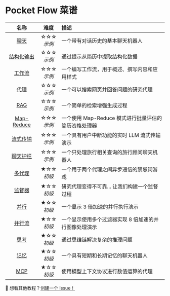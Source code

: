# Pocket Flow 菜谱


<div align="center">
  
| 名称 | 难度 | 描述 |  
| :-------------:  | :-------------: | :--------------------- |  
| [聊天](https://github.com/The-Pocket/PocketFlow/tree/main/cookbook/pocketflow-chat) | ☆☆☆ <br> *示例* | 一个带有对话历史的基本聊天机器人 |
| [结构化输出](https://github.com/The-Pocket/PocketFlow/tree/main/cookbook/pocketflow-structured-output) | ☆☆☆ <br> *示例* | 通过提示从简历中提取结构化数据 |
| [工作流](https://github.com/The-Pocket/PocketFlow/tree/main/cookbook/pocketflow-workflow) | ☆☆☆ <br> *示例* | 一个编写工作流，用于概述、撰写内容和应用样式 |
| [代理](https://github.com/The-Pocket/PocketFlow/tree/main/cookbook/pocketflow-agent) | ☆☆☆ <br> *示例* | 一个可以搜索网页并回答问题的研究代理 |
| [RAG](https://github.com/The-Pocket/PocketFlow/tree/main/cookbook/pocketflow-rag) | ☆☆☆ <br> *示例* | 一个简单的检索增强生成过程 |
| [Map-Reduce](https://github.com/The-Pocket/PocketFlow/tree/main/cookbook/pocketflow-map-reduce) | ☆☆☆ <br> *示例* | 一个使用 Map-Reduce 模式进行批量评估的简历资格处理器 |
| [流式传输](https://github.com/The-Pocket/PocketFlow/tree/main/cookbook/pocketflow-llm-streaming) | ☆☆☆ <br> *示例* | 一个具有用户中断功能的实时 LLM 流式传输演示 |
| [聊天护栏](https://github.com/The-Pocket/PocketFlow/tree/main/cookbook/pocketflow-chat-guardrail) | ☆☆☆ <br> *示例* | 一个只处理旅行相关查询的旅行顾问聊天机器人 |
| [多代理](https://github.com/The-Pocket/PocketFlow/tree/main/cookbook/pocketflow-multi-agent) | ★☆☆ <br> *初级* | 一个用于两个代理之间异步通信的禁忌词游戏 |
| [监督器](https://github.com/The-Pocket/PocketFlow/tree/main/cookbook/pocketflow-supervisor) | ★☆☆ <br> *初级* | 研究代理变得不可靠... 让我们构建一个监督过程 |
| [并行](https://github.com/The-Pocket/PocketFlow/tree/main/cookbook/pocketflow-parallel-batch) | ★☆☆ <br> *初级* | 一个显示 3 倍加速的并行执行演示 |
| [并行流](https://github.com/The-Pocket/PocketFlow/tree/main/cookbook/pocketflow-parallel-batch-flow) | ★☆☆ <br> *初级* | 一个显示使用多个过滤器实现 8 倍加速的并行图像处理演示 |
| [思考](https://github.com/The-Pocket/PocketFlow/tree/main/cookbook/pocketflow-thinking) | ★☆☆ <br> *初级* | 通过思维链解决复杂的推理问题 |
| [记忆](https://github.com/The-Pocket/PocketFlow/tree/main/cookbook/pocketflow-chat-memory) | ★☆☆ <br> *初级* | 一个具有短期和长期记忆的聊天机器人 |
| [MCP](https://github.com/The-Pocket/PocketFlow/tree/main/cookbook/pocketflow-mcp) | ★☆☆ <br> *初级* | 使用模型上下文协议进行数值运算的代理 |

</div>

👀 想看其他教程？[创建一个 Issue！](https://github.com/The-Pocket/PocketFlow/issues/new)
